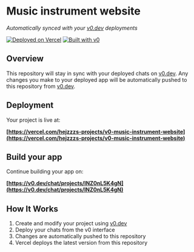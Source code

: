 # Music instrument website

*Automatically synced with your [v0.dev](https://v0.dev) deployments*

[![Deployed on Vercel](https://img.shields.io/badge/Deployed%20on-Vercel-black?style=for-the-badge&logo=vercel)](https://vercel.com/hejzzzs-projects/v0-music-instrument-website)
[![Built with v0](https://img.shields.io/badge/Built%20with-v0.dev-black?style=for-the-badge)](https://v0.dev/chat/projects/INZ0nL5K4gN)

## Overview

This repository will stay in sync with your deployed chats on [v0.dev](https://v0.dev).
Any changes you make to your deployed app will be automatically pushed to this repository from [v0.dev](https://v0.dev).

## Deployment

Your project is live at:

**[https://vercel.com/hejzzzs-projects/v0-music-instrument-website](https://vercel.com/hejzzzs-projects/v0-music-instrument-website)**

## Build your app

Continue building your app on:

**[https://v0.dev/chat/projects/INZ0nL5K4gN](https://v0.dev/chat/projects/INZ0nL5K4gN)**

## How It Works

1. Create and modify your project using [v0.dev](https://v0.dev)
2. Deploy your chats from the v0 interface
3. Changes are automatically pushed to this repository
4. Vercel deploys the latest version from this repository
